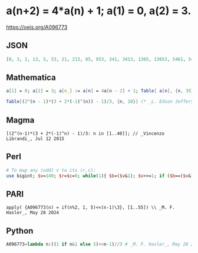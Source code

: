 # a\(n\+2\) \= 4\*a\(n\) \+ 1; a\(1\) \= 0, a\(2\) \= 3\.
https://oeis.org/A096773
## JSON
```JSON
[0, 3, 1, 13, 5, 53, 21, 213, 85, 853, 341, 3413, 1365, 13653, 5461, 54613, 21845, 218453, 87381, 873813, 349525, 3495253, 1398101, 13981013, 5592405, 55924053, 22369621, 223696213, 89478485, 894784853, 357913941, 3579139413, 1431655765]
```
## Mathematica
```Mathematica
a[1] = 0; a[2] = 3; a[n_] := a[n] = 4a[n - 2] + 1; Table[ a[n], {n, 35}] (* _Robert G. Wilson v_, Aug 20 2004 *)
```
```Mathematica
Table[(2^(n - 1)*(3 + 2*(-1)^(n)) - 1)/3, {n, 10}] (* _L. Edson Jeffery_, Jul 12 2015 *)
```
## Magma
```Magma
[(2^(n-1)*(3 + 2*(-1)^n) - 1)/3: n in [1..40]]; // _Vincenzo Librandi_, Jul 12 2015
```
## Perl
```Perl
# To map any (odd) v to its (r,c):
use bigint; $v=149; $r=$c=0; while(1){ $b=($v&1); $v>>=1; if ($b==($v&1)){ $c=($v>>1); last} $r++} $r&=1; # this splits the binary representation into two parts, at the first repeated digit from the right: the number of bits on the right is the row value, and the binary value on the left is the column value. Example: 149 => 1.00.10101 => (r,c)=(5,1). _Ruud H.G. van Tol_, Sep 23 2021
```
## PARI
```PARI
apply( {A096773(n) = if(n%2, 1, 5)<<(n-1)\3}, [1..55]) \\ _M. F. Hasler_, May 28 2024
```
## Python
```Python
A096773=lambda n:((1 if n&1 else 5)<<n-1)//3 # _M. F. Hasler_, May 28 2024
```
